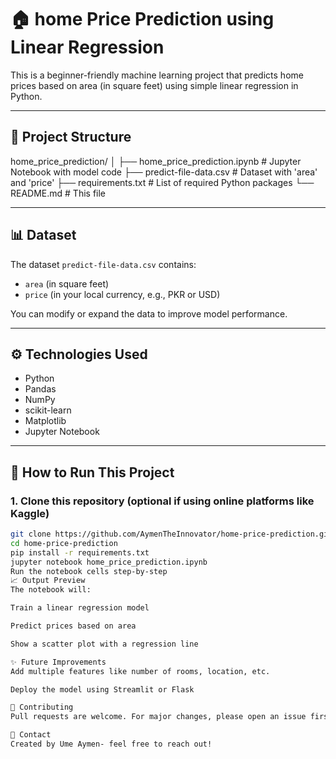 # 🏠 home Price Prediction using Linear Regression

This is a beginner-friendly machine learning project that predicts home prices based on area (in square feet) using simple linear regression in Python.

---

## 📁 Project Structure

home_price_prediction/
│
├── home_price_prediction.ipynb # Jupyter Notebook with model code
├── predict-file-data.csv # Dataset with 'area' and 'price'
├── requirements.txt # List of required Python packages
└── README.md # This file

---

## 📊 Dataset

The dataset `predict-file-data.csv` contains:
- `area` (in square feet)
- `price` (in your local currency, e.g., PKR or USD)

You can modify or expand the data to improve model performance.

---

## ⚙️ Technologies Used

- Python
- Pandas
- NumPy
- scikit-learn
- Matplotlib
- Jupyter Notebook

---

## 🚀 How to Run This Project

### 1. Clone this repository (optional if using online platforms like Kaggle)
```bash
git clone https://github.com/AymenTheInnovator/home-price-prediction.git
cd home-price-prediction
pip install -r requirements.txt
jupyter notebook home_price_prediction.ipynb
Run the notebook cells step-by-step
📈 Output Preview
The notebook will:

Train a linear regression model

Predict prices based on area

Show a scatter plot with a regression line

✨ Future Improvements
Add multiple features like number of rooms, location, etc.

Deploy the model using Streamlit or Flask

🤝 Contributing
Pull requests are welcome. For major changes, please open an issue first to discuss what you would like to change.

📩 Contact
Created by Ume Aymen- feel free to reach out!

